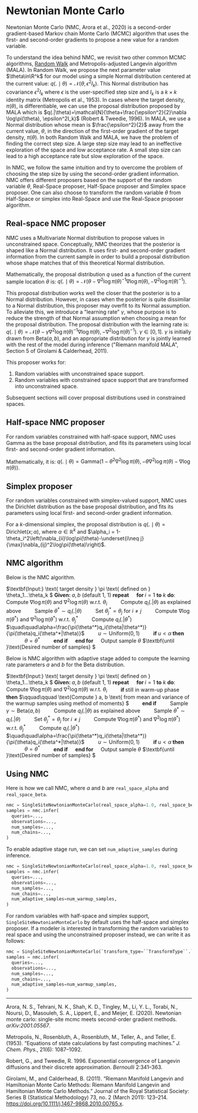 # Newtonian Monte Carlo

Newtonian Monte Carlo (NMC, Arora et al., 2020) is a second-order gradient-based Markov chain Monte Carlo (MCMC) algorithm that uses the first- and second-order gradients to propose a new value for a random variable.

To understand the idea behind NMC, we revisit two other common MCMC algorithms, [Random Walk](framework_topics/inference/random_walk.md) and Metropolis-adjusted Langevin algorithm (MALA). In Random Walk, we propose the next parameter value $\theta\in\R^k$ for our model using a simple Normal distribution centered at the current value: $q(. \mid \theta) = \mathcal{N}(\theta, \epsilon^2I_k)$. This Normal distribution has covariance $\epsilon^2I_k$ where $\epsilon$ is the user-specified step size and $I_k$ ​is a $k \times k$ identity matrix (Metropolis et al., 1953). In cases where the target density, $\pi(\theta)$, is differentiable, we can use the proposal distribution proposed by MALA which is $q(.|\theta)=\mathcal{N}(\theta+\frac{\epsilon^2}{2}\nabla \log\pi(\theta),  \epsilon^2I_k)$ (Robert & Tweedie, 1996). In MALA, we use a Normal distribution whose mean is $\frac{\epsilon^2}{2}$​ away from the current value, $\theta$, in the direction of the first-order gradient of the target density, $\pi(\theta)$. In both Random Walk and MALA, we have the problem of finding the correct step size. A large step size may lead to an ineffective exploration of the space and low acceptance rate. A small step size can lead to a high acceptance rate but slow exploration of the space.

In NMC, we follow the same intuition and try to overcome the problem of choosing the step size by using the second-order gradient information. NMC offers different proposers based on the support of the random variable $\theta$, Real-Space proposer, Half-Space proposer and Simplex space proposer. One can also choose to transform the random variable $\theta$ from Half-Space or simplex into Real-Space and use the Real-Space proposer algorithm.

## Real-space NMC proposer

NMC uses a Multivariate Normal distribution to propose values in unconstrained space. Conceptually, NMC theorizes that the posterior is shaped like a Normal distribution. It uses first- and second-order gradient information from the current sample in order to build a proposal distribution whose shape matches that of this theoretical Normal distribution.

Mathematically, the proposal distribution $q$ used as a function of the current sample location $\theta$ is: $q(. \mid \theta)=\mathcal{N}(\theta-\nabla^2 \log\pi(\theta)^{-1}\nabla \log\pi(\theta), -\nabla ^2\log\pi(\theta)^{-1})$.

This proposal distribution works well the closer that the posterior is to a Normal distribution. However, in cases when the posterior is quite dissimilar to a Normal distribution, this proposer may overfit to its Normal assumption. To alleviate this, we introduce a "learning rate" $\gamma$, whose purpose is to reduce the strength of that Normal assumption when choosing a mean for the proposal distribution. The proposal distribution with the learning rate is: $q(. \mid \theta)=\mathcal{N}(\theta-\gamma\nabla^2 \log\pi(\theta)^{-1}\nabla \log\pi(\theta), -\nabla ^2\log\pi(\theta)^{-1})$. $\gamma\in[0, 1]$. $\gamma$ is initially drawn from $\text{Beta}(a, b)$, and an appropriate distribution for $\gamma$ is jointly learned with the rest of the model during inference ("Riemann manifold MALA", Section 5 of Girolami & Calderhead, 2011).

This proposer works for:

1. Random variables with unconstrained space support.
2. Random variables with constrained space support that are transformed into unconstrained space.

Subsequent sections will cover proposal distributions used in constrained spaces.

## Half-space NMC proposer

For random variables constrained with half-space support, NMC uses $\text{Gamma}$ as the base proposal distribution, and fits its parameters using local first- and second-order gradient information.

Mathematically, it is: $q(. \mid \theta)=\text{Gamma}(1-\theta^2\nabla^2\log\pi(\theta), -\theta\nabla^2\log\pi(\theta)-\nabla \log\pi(\theta))$.

## Simplex proposer

For random variables constrained with simplex-valued support, NMC uses the $\text{Dirichlet}$ distribution as the base proposal distribution, and fits its parameters using local first- and second-order gradient information.

For a $k$-dimensional simplex, the proposal distribution is $q(. \mid \theta)=\text{Dirichlet}(x;\alpha)$, where $\alpha \in \mathbb{R}^k$ and $\alpha_i = 1-\theta_i^2\left(\nabla_{ii}\log\pi(\theta)-\underset{i\neq j}{\max}\nabla_{ij}^2\log\pi(\theta)\right)$.

## NMC algorithm

Below is the NMC algorithm.

$\textbf{Input:} \text{ target density } \pi \text{ defined on } \theta_1...\theta_k $
$\textbf{Given: } a, b \text{ (default 1, 1)}$
$\textbf{repeat}$
$\quad \textbf{for } i=1\ \textbf{to}\ k\ \textbf{do}:$
$\quad\quad\text{Compute }\nabla \log\pi(\theta)\ \text{and}\ \nabla^2\log\pi(\theta)\ \text{w.r.t. }\theta_i$
$\quad\quad\text{Compute }q_i(.|\theta) \text{ as explained above}$
$\quad\quad\text{Sample }\theta^*\sim q_i(.|\theta)$
$\quad\quad\text{Set }\theta^*_j=\theta_j\text{ for }i\neq j$
$\quad\quad\text{Compute }\nabla \log\pi(\theta^*)\text{ and }\nabla^2\log\pi(\theta^*)\text{ w.r.t. }\theta_j^*$
$\quad\quad\text{Compute }q_i(.|\theta^*)$
$\quad\quad\alpha=\frac{\pi(\theta^*)q_i(\theta|\theta^*)}{\pi(\theta)q_i(\theta^*|\theta)}$
$\quad\quad u\sim \text{Uniform}(0,1)$
$\quad\quad\textbf{if }u<\alpha\textbf{ then}$
$\quad\quad\quad\theta=\theta^*$
$\quad\quad\textbf{end if}$
$\quad\textbf{end for}$
$\quad\text{Output sample }\theta$
$\textbf{until }\text{Desired number of samples}  $

Below is NMC algorithm with adaptive stage added to compute the learning rate parameters $a$ and $b$ for the $\text{Beta}$ distribution.

$\textbf{Input:} \text{ target density } \pi \text{ defined on } \theta_1...\theta_k $
$\textbf{Given: } a, b \text{ (default 1, 1)}$
$\textbf{repeat}$
$\quad \textbf{for } i=1\ \textbf{to}\ k\ \textbf{do}:$
$\quad\quad\text{Compute }\nabla \log\pi(\theta)\ \text{and}\ \nabla^2\log\pi(\theta)\ \text{w.r.t. }\theta_i$
$\quad\quad\textbf{if }\text{still in warm-up phase}\textbf{ then}$
$\qquad\qquad \text{Compute } a, b \text{ from mean and variance of the warmup samples using method of moments} $
$\qquad \textbf{end if}$
$\quad\quad\text{Sample }\gamma\sim \text{Beta}(a,b)$
$\quad\quad\text{Compute }q_i(.|\theta) \text{ as explained above}$
$\quad\quad\text{Sample }\theta^*\sim q_i(.|\theta)$
$\quad\quad\text{Set }\theta^*_j=\theta_j\text{ for }i\neq j$
$\quad\quad\text{Compute }\nabla \log\pi(\theta^*)\text{ and }\nabla^2\log\pi(\theta^*)\text{ w.r.t. }\theta_j^*$
$\quad\quad\text{Compute }q_i(.|\theta^*)$
$\quad\quad\alpha=\frac{\pi(\theta^*)q_i(\theta|\theta^*)}{\pi(\theta)q_i(\theta^*|\theta)}$
$\quad\quad u\sim \text{Uniform}(0,1)$
$\quad\quad\textbf{if }u<\alpha\textbf{ then}$
$\quad\quad\quad\theta=\theta^*$
$\quad\quad\textbf{end if}$
$\quad\textbf{end for}$
$\quad\text{Output sample }\theta$
$\textbf{until }\text{Desired number of samples}  $

## Using NMC

Here is how we call NMC, where $a$ and $b$ are `real_space_alpha` and `real_space_beta`.

```py
nmc = SingleSiteNewtonianMonteCarlo(real_space_alpha=1.0, real_space_beta=5.0)
samples = nmc.infer(
  queries=...,
  observations=...,
  num_samples=...,
  num_chains=...,
)
```

To enable adaptive stage run, we can set `num_adaptive_samples` during inference.

```py
nmc = SingleSiteNewtonianMonteCarlo(real_space_alpha=1.0, real_space_beta=5.0)
samples = nmc.infer(
  queries=...,
  observations=...,
  num_samples=...,
  num_chains=...,
  num_adaptive_samples=num_warmup_samples,
)
```

For random variables with half-space and simplex support, `SingleSiteNewtonianMonteCarlo` by default uses the half-space and simplex proposer. If a modeler is interested in transforming the random variables to real space and using the unconstrained proposer instead, we can write it as follows:

```py
nmc = SingleSiteNewtonianMonteCarlo(`transform_type=``TransformType``.``DEFAULT`)
samples = nmc.infer(
  queries=...,
  observations=...,
  num_samples=...,
  num_chains=...,
  num_adaptive_samples=num_warmup_samples,
)
```

---

Arora, N. S., Tehrani, N. K., Shah, K. D., Tingley, M., Li, Y. L., Torabi, N., Noursi, D., Masouleh, S. A., Lippert, E., and Meijer, E. (2020). Newtonian monte carlo: single-site mcmc meets second-order gradient methods. _arXiv:2001.05567_.

Metropolis, N., Rosenbluth, A., Rosenbluth, M., Teller, A., and Teller, E. (1953). “Equations of state calculations by fast computing machines.” _J. Chem. Phys._, 21(6): 1087–1092.

Robert, G., and Tweedie, R. 1996. Exponential convergence of Langevin diffusions and their discrete approximation. _Bernoulli_ 2:341–363.

Girolami, M., and Calderhead, B. (2011). “Riemann Manifold Langevin and Hamiltonian Monte Carlo Methods: Riemann Manifold Langevin and Hamiltonian Monte Carlo Methods.” Journal of the Royal Statistical Society: Series B (Statistical Methodology) 73, no. 2 (March 2011): 123–214. https://doi.org/10.1111/j.1467-9868.2010.00765.x.
